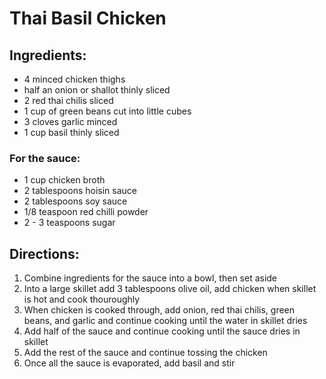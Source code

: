 # Thai Basil Chicken

## Ingredients:

- 4 minced chicken thighs 
- half an onion or shallot thinly sliced
- 2 red thai chilis sliced
- 1 cup of green beans cut into little cubes
- 3 cloves garlic minced 
- 1 cup basil thinly sliced

### For the sauce:

- 1 cup chicken broth
- 2 tablespoons hoisin sauce
- 2 tablespoons soy sauce
- 1/8 teaspoon red chilli powder
- 2 - 3 teaspoons sugar

## Directions:

1. Combine ingredients for the sauce into a bowl, then set aside
2. Into a large skillet add 3 tablespoons olive oil, add chicken when skillet is hot and cook thouroughly 
3. When chicken is cooked through, add onion, red thai chilis, green beans, and garlic and continue cooking until the water in skillet dries
4. Add half of the sauce and continue cooking until the sauce dries in skillet
5. Add the rest of the sauce and continue tossing the chicken
6. Once all the sauce is evaporated, add basil and stir 

